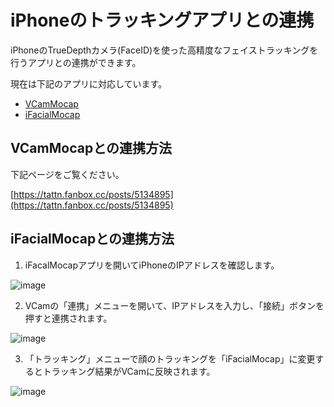 # iPhoneのトラッキングアプリとの連携

iPhoneのTrueDepthカメラ(FaceID)を使った高精度なフェイストラッキングを行うアプリとの連携ができます。

現在は下記のアプリに対応しています。

- [VCamMocap](https://tattn.fanbox.cc/posts/5134895)
- [iFacialMocap](https://www.ifacialmocap.com/home/japanese/)

## VCamMocapとの連携方法
下記ページをご覧ください。

[https://tattn.fanbox.cc/posts/5134895](https://tattn.fanbox.cc/posts/5134895)

## iFacialMocapとの連携方法

1. iFacalMocapアプリを開いてiPhoneのIPアドレスを確認します。

![image](https://github.com/vcamapp/docs/assets/8188636/7d8dd8cd-cb77-41e9-973f-bc95a6d5d9fb)

2. VCamの「連携」メニューを開いて、IPアドレスを入力し、「接続」ボタンを押すと連携されます。

![image](https://github.com/vcamapp/docs/assets/8188636/ac9e61bd-320d-431b-89df-f3c3ee2aedf0)

3. 「トラッキング」メニューで顔のトラッキングを「iFacialMocap」に変更するとトラッキング結果がVCamに反映されます。

![image](https://github.com/vcamapp/docs/assets/8188636/ab691d76-d628-423e-9af2-a85616dc368e)
